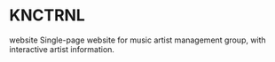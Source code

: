 # KNCTRNL
website
Single-page website for music artist management group, with interactive artist information. 
